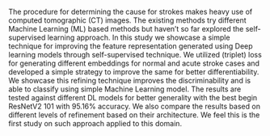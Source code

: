 The procedure for determining the cause for strokes makes heavy use of computed tomographic (CT) images. 
The existing methods try different Machine Learning (ML) based methods but haven’t so far explored the self-supervised learning approach. 
In this study we showcase a simple technique for improving the feature representation generated using Deep learning models through self-supervised technique. 
We utilized (triplet) loss for generating different embeddings for normal and acute stroke cases and developed a simple strategy to improve the same for better differentiability. 
We showcase this refining technique improves the discriminability and is able to classify using simple Machine Learning model. 
The results are tested against different DL models for better generality with the best begin ResNetV2 101 with 95.16% accuracy. 
We also compare the results based on different levels of refinement based on their architecture. We feel this is the first study on such approach applied to this domain.
